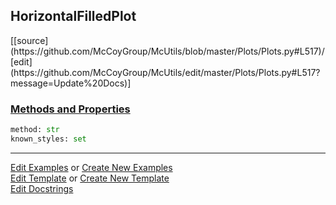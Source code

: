 ## <a id="McUtils.Plots.Plots.HorizontalFilledPlot">HorizontalFilledPlot</a> 
<div class="docs-source-link" markdown="1">
[[source](https://github.com/McCoyGroup/McUtils/blob/master/Plots/Plots.py#L517)/[edit](https://github.com/McCoyGroup/McUtils/edit/master/Plots/Plots.py#L517?message=Update%20Docs)]
</div>



<div class="collapsible-section">
 <div class="collapsible-section collapsible-section-header" markdown="1">
 
### <a class="collapse-link" data-toggle="collapse" href="#methods">Methods and Properties</a> <a class="float-right" data-toggle="collapse" href="#methods"><i class="fa fa-chevron-down"></i></a>

 </div>
 <div class="collapsible-section collapsible-section-body collapse" id="methods" markdown="1">

```python
method: str
known_styles: set
```


 </div>
</div>




___

[Edit Examples](https://github.com/McCoyGroup/McUtils/edit/gh-pages/ci/examples/McUtils/Plots/Plots/HorizontalFilledPlot.md) or 
[Create New Examples](https://github.com/McCoyGroup/McUtils/new/gh-pages/?filename=ci/examples/McUtils/Plots/Plots/HorizontalFilledPlot.md) <br/>
[Edit Template](https://github.com/McCoyGroup/McUtils/edit/gh-pages/ci/docs/McUtils/Plots/Plots/HorizontalFilledPlot.md) or 
[Create New Template](https://github.com/McCoyGroup/McUtils/new/gh-pages/?filename=ci/docs/templates/McUtils/Plots/Plots/HorizontalFilledPlot.md) <br/>
[Edit Docstrings](https://github.com/McCoyGroup/McUtils/edit/master/Plots/Plots.py#L517?message=Update%20Docs)